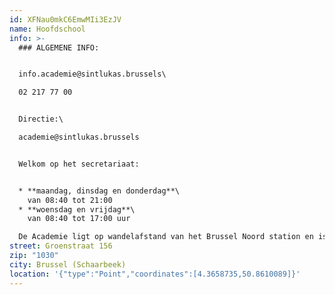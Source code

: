 ```yaml
---
id: XFNau0mkC6EmwMIi3EzJV
name: Hoofdschool
info: >-
  ### ALGEMENE INFO: 


  info.academie@sintlukas.brussels\

  02 217 77 00


  Directie:\

  academie@sintlukas.brussels


  Welkom op het secretariaat:


  * **maandag, dinsdag en donderdag**\
    van 08:40 tot 21:00
  * **woensdag en vrijdag**\
    van 08:40 tot 17:00 uur

  De Academie ligt op wandelafstand van het Brussel Noord station en is bereikbaar via tramlijnen T3, T4, T55, T25 , T94, M Rogier, M Kruidtuin.
street: Groenstraat 156
zip: "1030"
city: Brussel (Schaarbeek)
location: '{"type":"Point","coordinates":[4.3658735,50.8610089]}'
---
```

